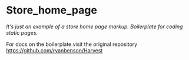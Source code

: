 # Store_home_page
*It's just an example of a store home page markup. Boilerplate for coding static pages.*

For docs on the boilerplate visit the original repository https://github.com/ryanbenson/Harvest
